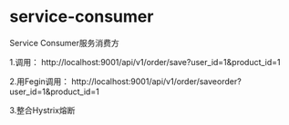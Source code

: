 # service-consumer
Service Consumer服务消费方


1.调用：
http://localhost:9001/api/v1/order/save?user_id=1&product_id=1

2.用Fegin调用：
http://localhost:9001/api/v1/order/saveorder?user_id=1&product_id=1

3.整合Hystrix熔断
